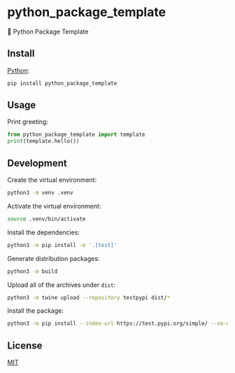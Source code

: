 # python_package_template

🐍 Python Package Template

## Install

[Python](https://pypi.org/project/python_package_template/):

```sh
pip install python_package_template
```

## Usage

Print greeting:

```py
from python_package_template import template
print(template.hello())
```

## Development

Create the virtual environment:

```sh
python3 -m venv .venv
```

Activate the virtual environment:

```sh
source .venv/bin/activate
```

Install the dependencies:

```sh
python3 -m pip install -e '.[test]'
```

Generate distribution packages:

```sh
python3 -m build
```

Upload all of the archives under `dist`:

```sh
python3 -m twine upload --repository testpypi dist/*
```

Install the package:

```sh
python3 -m pip install --index-url https://test.pypi.org/simple/ --no-deps python_package_template
```

## License

[MIT](LICENSE)
